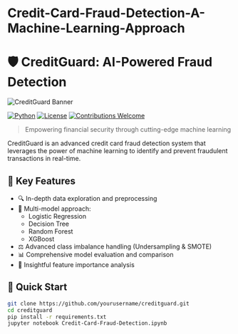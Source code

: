 # Credit-Card-Fraud-Detection-A-Machine-Learning-Approach

# 🛡️ CreditGuard: AI-Powered Fraud Detection

![CreditGuard Banner](https://images.unsplash.com/photo-1637021536331-17abe5429592?q=80&w=2070&auto=format&fit=crop&ixlib=rb-4.0.3&ixid=M3wxMjA3fDB8MHxwaG90by1wYWdlfHx8fGVufDB8fHx8fA%3D%3D)

[![Python](https://img.shields.io/badge/Python-3.8%2B-blue)](https://www.python.org/downloads/)
[![License](https://img.shields.io/badge/License-MIT-green.svg)](https://opensource.org/licenses/MIT)
[![Contributions Welcome](https://img.shields.io/badge/Contributions-Welcome-brightgreen.svg?style=flat)](https://github.com/yourusername/creditguard/issues)

> Empowering financial security through cutting-edge machine learning

CreditGuard is an advanced credit card fraud detection system that leverages the power of machine learning to identify and prevent fraudulent transactions in real-time.

## 🌟 Key Features

- 🔍 In-depth data exploration and preprocessing
- 🤖 Multi-model approach:
  - Logistic Regression
  - Decision Tree
  - Random Forest
  - XGBoost
- ⚖️ Advanced class imbalance handling (Undersampling & SMOTE)
- 📊 Comprehensive model evaluation and comparison
- 🔑 Insightful feature importance analysis

## 🚀 Quick Start

```bash
git clone https://github.com/yourusername/creditguard.git
cd creditguard
pip install -r requirements.txt
jupyter notebook Credit-Card-Fraud-Detection.ipynb
